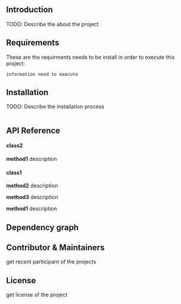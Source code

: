 ## Introduction
TODO: Describe the about the project 


## Requirements
These are the requirments needs to be install in order to execute this project: 

```information need to execute```


## Installation
TODO: Describe the installation process
``` code
```


## API Reference
#### class2

**method1**
description


#### class1

**method2**
description

**method3**
description

**method1**
description




## Dependency graph


## Contributor & Maintainers
get recent participant of the projects


## License
get license of the project


